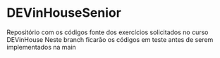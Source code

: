 # DEVinHouseSenior
Repositório com os códigos fonte dos exercícios solicitados no curso DEVinHouse
Neste branch ficarão os códigos em teste antes de serem implementados na main
